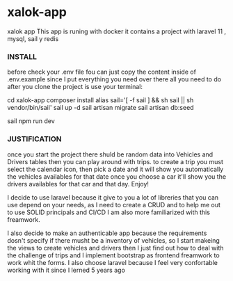 # xalok-app
xalok app 
This app is runing with docker it contains a project with laravel 11 , mysql, sail y redis

### INSTALL ###
before check your .env file fou can just copy the content inside of .env.example since I put everything you need over there
all you need to do after you clone the project is use your terminal:

cd xalok-app
composer install
alias sail='[ -f sail ] && sh sail || sh vendor/bin/sail' 
sail up -d
sail artisan migrate
sail artisan db:seed

sail npm run dev

### JUSTIFICATION ###
once you start the project there shuld be random data into Vehicles and Drivers tables then you can play around with trips.
to create a trip you must select the calendar icon, then pick a date and it will show you automatically the vehicles availables for that date once you choose a car it'll show you the drivers availables for that car and that day. Enjoy!

I decide to use laravel because it give to you a lot of libreries that you can use depend on your needs, as I need to create a CRUD and to help me out to use SOLID principals and CI/CD I am also more familiarized  with this freamwork.

I also decide to make an authenticable app because the requirements dosn't specify if there musht be a inventory of vehicles, so I start makeing the views to create vehicles and drivers then I just find out how to deal with the challenge of trips and I implement bootstrap as frontend freamwork to work whit the forms. I also choose laravel because I feel very confortable working with it since I lerned 5 years ago 